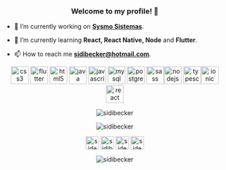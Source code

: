 <h3 align="center">Welcome to my profile! 👋</h3>


- 🔭 I’m currently working on **[Sysmo Sistemas](https://github.com/Sysmo-Sistemas)**.

- 🌱 I’m currently learning **React, React Native, Node** and **Flutter**.

- 📫 How to reach me **sidibecker@hotmail.com**.

<p align="center"><img src="https://devicons.github.io/devicon/devicon.git/icons/css3/css3-original-wordmark.svg" alt="css3" width="40" height="40"/> <img src="https://www.vectorlogo.zone/logos/flutterio/flutterio-icon.svg" alt="flutter" width="40" height="40"/> <img src="https://devicons.github.io/devicon/devicon.git/icons/html5/html5-original-wordmark.svg" alt="html5" width="40" height="40"/> <img src="https://devicons.github.io/devicon/devicon.git/icons/java/java-original-wordmark.svg" alt="java" width="40" height="40"/> <img src="https://devicons.github.io/devicon/devicon.git/icons/javascript/javascript-original.svg" alt="javascript" width="40" height="40"/> <img src="https://devicons.github.io/devicon/devicon.git/icons/mysql/mysql-original-wordmark.svg" alt="mysql" width="40" height="40"/> <img src="https://devicons.github.io/devicon/devicon.git/icons/postgresql/postgresql-original-wordmark.svg" alt="postgresql" width="40" height="40"/> <img src="https://devicons.github.io/devicon/devicon.git/icons/sass/sass-original.svg" alt="sass" width="40" height="40"/><img src="https://devicons.github.io/devicon/devicon.git/icons/nodejs/nodejs-original-wordmark.svg" alt="nodejs" width="40" height="40"/> <img src="https://devicons.github.io/devicon/devicon.git/icons/typescript/typescript-original.svg" alt="typescript" width="40" height="40"/><img src="https://ionicframework.com/blog/wp-content/uploads/2016/08/ionic-icon.png" alt="ionic" width="40" height="40"/> <img src="https://devicons.github.io/devicon/devicon.git/icons/react/react-original-wordmark.svg" alt="react" width="40" height="40"/></p>



<p align="center">
  <img align="center" src="https://github-readme-stats.vercel.app/api?username=sidibecker&show_icons=true" alt="sidibecker" />
</p>

<p align="center">
  <img align="center" src="https://github-readme-stats.vercel.app/api/top-langs/?username=sidibecker&layout=compact&hide=html" alt="sidibecker" />
</p>

<p align="center">
  <a href="https://twitter.com/sideera" target="_blank"><img align="center" src="https://cdn.jsdelivr.net/npm/simple-icons@3.0.1/icons/twitter.svg" alt="sideera" height="30" width="30" /></a>
  <a href="https://instagram.com/sidibecker" target="_blank"><img align="center" src="https://cdn.jsdelivr.net/npm/simple-icons@3.0.1/icons/instagram.svg" alt="sidibecker" height="30" width="30" /></a>
  <a href="https://twitch.tv/sideera" target="_blank"><img align="center" src="https://cdns.iconmonstr.com/wp-content/assets/preview/2016/240/iconmonstr-twitch-1.png" alt="sideera" height="30" width="30" /></a>
    <a href="https://www.linkedin.com/in/sidibecker" target="_blank"><img align="center" src="https://cdns.iconmonstr.com/wp-content/assets/preview/2012/240/iconmonstr-linkedin-3.png" alt="sideera" height="30" width="30" /></a>
</p>


<p align="center"> <img src="https://komarev.com/ghpvc/?username=sidibecker" alt="sidibecker" /> </p>
